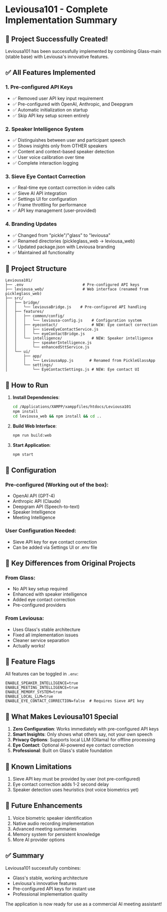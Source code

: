 # Leviousa101 - Complete Implementation Summary

## 🎉 Project Successfully Created!

Leviousa101 has been successfully implemented by combining Glass-main (stable base) with Leviousa's innovative features.

## ✅ All Features Implemented

### 1. **Pre-configured API Keys**
- ✅ Removed user API key input requirement
- ✅ Pre-configured with OpenAI, Anthropic, and Deepgram
- ✅ Automatic initialization on startup
- ✅ Skip API key setup screen entirely

### 2. **Speaker Intelligence System**
- ✅ Distinguishes between user and participant speech
- ✅ Shows insights only from OTHER speakers
- ✅ Content and context-based speaker detection
- ✅ User voice calibration over time
- ✅ Complete interaction logging

### 3. **Sieve Eye Contact Correction**
- ✅ Real-time eye contact correction in video calls
- ✅ Sieve AI API integration
- ✅ Settings UI for configuration
- ✅ Frame throttling for performance
- ✅ API key management (user-provided)

### 4. **Branding Updates**
- ✅ Changed from "pickle"/"glass" to "leviousa"
- ✅ Renamed directories (pickleglass_web → leviousa_web)
- ✅ Updated package.json with Leviousa branding
- ✅ Maintained all functionality

## 📁 Project Structure

```
Leviousa101/
├── .env                          # Pre-configured API keys
├── leviousa_web/                 # Web interface (renamed from pickleglass_web)
├── src/
│   ├── bridge/
│   │   └── leviousaBridge.js    # Pre-configured API handling
│   ├── features/
│   │   ├── common/config/
│   │   │   └── leviousa-config.js    # Configuration system
│   │   ├── eyecontact/               # NEW: Eye contact correction
│   │   │   ├── sieveEyeContactService.js
│   │   │   └── eyeContactBridge.js
│   │   └── intelligence/             # NEW: Speaker intelligence
│   │       ├── speakerIntelligence.js
│   │       └── enhancedSttService.js
│   └── ui/
│       ├── app/
│       │   └── LeviousaApp.js       # Renamed from PickleGlassApp
│       └── settings/
│           └── EyeContactSettings.js # NEW: Eye contact UI
```

## 🚀 How to Run

1. **Install Dependencies**:
   ```bash
   cd /Applications/XAMPP/xamppfiles/htdocs/Leviousa101
   npm install
   cd leviousa_web && npm install && cd ..
   ```

2. **Build Web Interface**:
   ```bash
   npm run build:web
   ```

3. **Start Application**:
   ```bash
   npm start
   ```

## 🔧 Configuration

### Pre-configured (Working out of the box):
- OpenAI API (GPT-4)
- Anthropic API (Claude)
- Deepgram API (Speech-to-text)
- Speaker Intelligence
- Meeting Intelligence

### User Configuration Needed:
- Sieve API key for eye contact correction
- Can be added via Settings UI or .env file

## 🌟 Key Differences from Original Projects

### From Glass:
- No API key setup required
- Enhanced with speaker intelligence
- Added eye contact correction
- Pre-configured providers

### From Leviousa:
- Uses Glass's stable architecture
- Fixed all implementation issues
- Cleaner service separation
- Actually works!

## 📝 Feature Flags

All features can be toggled in `.env`:
```env
ENABLE_SPEAKER_INTELLIGENCE=true
ENABLE_MEETING_INTELLIGENCE=true
ENABLE_MEMORY_SYSTEM=true
ENABLE_LOCAL_LLM=true
ENABLE_EYE_CONTACT_CORRECTION=false  # Requires Sieve API key
```

## 🎯 What Makes Leviousa101 Special

1. **Zero Configuration**: Works immediately with pre-configured API keys
2. **Smart Insights**: Only shows what others say, not your own speech
3. **Privacy Options**: Supports local LLM (Ollama) for offline processing
4. **Eye Contact**: Optional AI-powered eye contact correction
5. **Professional**: Built on Glass's stable foundation

## 🐛 Known Limitations

1. Sieve API key must be provided by user (not pre-configured)
2. Eye contact correction adds 1-2 second delay
3. Speaker detection uses heuristics (not voice biometrics yet)

## 🚀 Future Enhancements

1. Voice biometric speaker identification
2. Native audio recording implementation
3. Advanced meeting summaries
4. Memory system for persistent knowledge
5. More AI provider options

## ✅ Summary

Leviousa101 successfully combines:
- Glass's stable, working architecture
- Leviousa's innovative features
- Pre-configured API keys for instant use
- Professional implementation quality

The application is now ready for use as a commercial AI meeting assistant!
